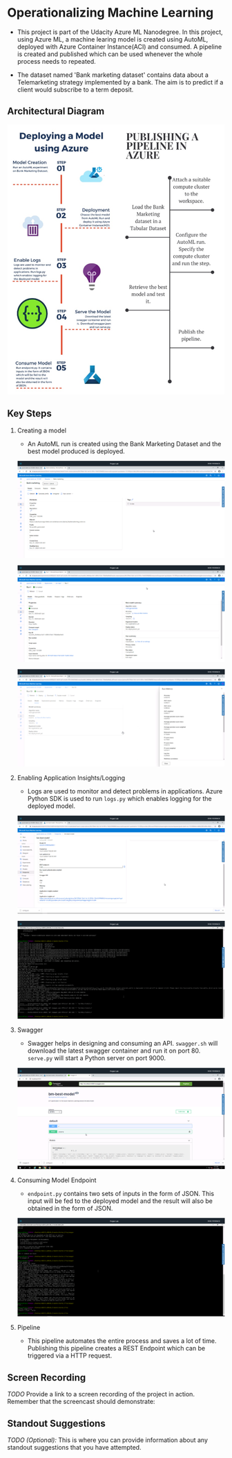 # Operationalizing Machine Learning

* This project is part of the Udacity Azure ML Nanodegree. In this project, using Azure ML, a machine learing model is created using AutoML, deployed with Azure Container Instance(ACI) and consumed. A pipeline is created and published which can be used whenever the whole process needs to repeated.

* The dataset named 'Bank marketing dataset' contains data about a Telemarketing strategy implemented by a bank. The aim is to predict if a client would subscribe to a term deposit.

## Architectural Diagram

![Architectural Diagram](Images/Architectural%20Diagram.jpg)

## Key Steps
1. Creating a model
    * An AutoML run is created using the Bank Marketing Dataset and the best model produced is deployed.
    
    ![1a](./Images/1a.png)
    
    ![1b](./Images/1b.png)
    
    ![1c](./Images/1c.png)
 
2. Enabling Application Insights/Logging
    * Logs are used to monitor and detect problems in applications. Azure Python SDK is used to run ```logs.py``` which enables logging for the deployed model.
    
    ![2a](./Images/2a.png)
    
    ![2b](./Images/2b.png)
    
3. Swagger
    * Swagger helps in designing and consuming an API. ```swagger.sh``` will download the latest swagger container and run it on port 80. ```serve.py```  will start a Python server on port 9000.
    
    ![3a](./Images/3a.png)
    
4. Consuming Model Endpoint
    * ```endpoint.py``` contains two sets of inputs in the form of JSON. This input will be fed to the deployed model and the result will also be obtained in the form of JSON.
    
    ![4a](./Images/4a.png)
    
5. Pipeline
    * This pipeline automates the entire process and saves a lot of time. Publishing this pipeline creates a REST Endpoint which can be triggered via a HTTP request.

## Screen Recording
*TODO* Provide a link to a screen recording of the project in action. Remember that the screencast should demonstrate:

## Standout Suggestions
*TODO (Optional):* This is where you can provide information about any standout suggestions that you have attempted.
